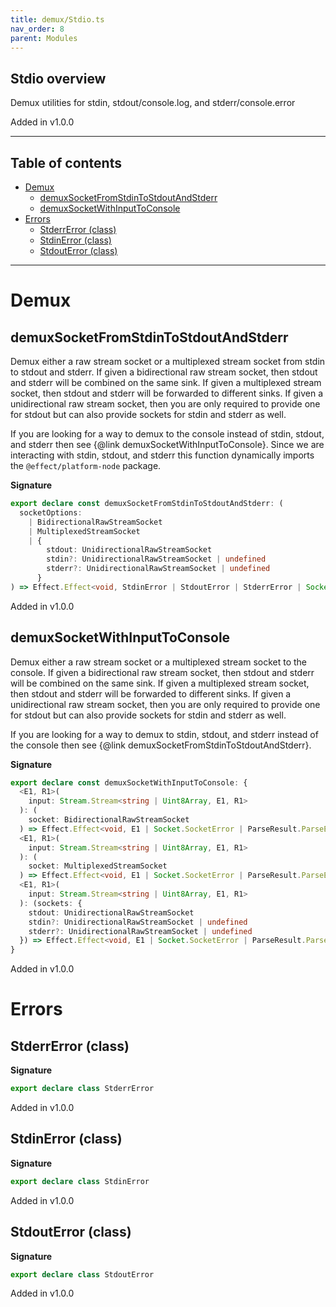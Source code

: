 ```yaml
---
title: demux/Stdio.ts
nav_order: 8
parent: Modules
---
```


## Stdio overview

Demux utilities for stdin, stdout/console.log, and stderr/console.error

Added in v1.0.0

---

<h2 class="text-delta">Table of contents</h2>

- [Demux](#demux)
  - [demuxSocketFromStdinToStdoutAndStderr](#demuxsocketfromstdintostdoutandstderr)
  - [demuxSocketWithInputToConsole](#demuxsocketwithinputtoconsole)
- [Errors](#errors)
  - [StderrError (class)](#stderrerror-class)
  - [StdinError (class)](#stdinerror-class)
  - [StdoutError (class)](#stdouterror-class)

---

# Demux

## demuxSocketFromStdinToStdoutAndStderr

Demux either a raw stream socket or a multiplexed stream socket from stdin to
stdout and stderr. If given a bidirectional raw stream socket, then stdout
and stderr will be combined on the same sink. If given a multiplexed stream
socket, then stdout and stderr will be forwarded to different sinks. If given
a unidirectional raw stream socket, then you are only required to provide one
for stdout but can also provide sockets for stdin and stderr as well.

If you are looking for a way to demux to the console instead of stdin,
stdout, and stderr then see {@link demuxSocketWithInputToConsole}. Since we
are interacting with stdin, stdout, and stderr this function dynamically
imports the `@effect/platform-node` package.

**Signature**

```ts
export declare const demuxSocketFromStdinToStdoutAndStderr: (
  socketOptions:
    | BidirectionalRawStreamSocket
    | MultiplexedStreamSocket
    | {
        stdout: UnidirectionalRawStreamSocket
        stdin?: UnidirectionalRawStreamSocket | undefined
        stderr?: UnidirectionalRawStreamSocket | undefined
      }
) => Effect.Effect<void, StdinError | StdoutError | StderrError | Socket.SocketError | ParseResult.ParseError, never>
```

Added in v1.0.0

## demuxSocketWithInputToConsole

Demux either a raw stream socket or a multiplexed stream socket to the
console. If given a bidirectional raw stream socket, then stdout and stderr
will be combined on the same sink. If given a multiplexed stream socket, then
stdout and stderr will be forwarded to different sinks. If given a
unidirectional raw stream socket, then you are only required to provide one
for stdout but can also provide sockets for stdin and stderr as well.

If you are looking for a way to demux to stdin, stdout, and stderr instead of
the console then see {@link demuxSocketFromStdinToStdoutAndStderr}.

**Signature**

```ts
export declare const demuxSocketWithInputToConsole: {
  <E1, R1>(
    input: Stream.Stream<string | Uint8Array, E1, R1>
  ): (
    socket: BidirectionalRawStreamSocket
  ) => Effect.Effect<void, E1 | Socket.SocketError | ParseResult.ParseError, Exclude<R1, Scope.Scope>>
  <E1, R1>(
    input: Stream.Stream<string | Uint8Array, E1, R1>
  ): (
    socket: MultiplexedStreamSocket
  ) => Effect.Effect<void, E1 | Socket.SocketError | ParseResult.ParseError, Exclude<R1, Scope.Scope>>
  <E1, R1>(
    input: Stream.Stream<string | Uint8Array, E1, R1>
  ): (sockets: {
    stdout: UnidirectionalRawStreamSocket
    stdin?: UnidirectionalRawStreamSocket | undefined
    stderr?: UnidirectionalRawStreamSocket | undefined
  }) => Effect.Effect<void, E1 | Socket.SocketError | ParseResult.ParseError, Exclude<R1, Scope.Scope>>
}
```

Added in v1.0.0

# Errors

## StderrError (class)

**Signature**

```ts
export declare class StderrError
```

Added in v1.0.0

## StdinError (class)

**Signature**

```ts
export declare class StdinError
```

Added in v1.0.0

## StdoutError (class)

**Signature**

```ts
export declare class StdoutError
```

Added in v1.0.0
